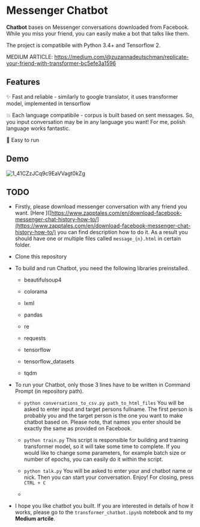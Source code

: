 # Messenger Chatbot

**Chatbot** bases on Messenger conversations downloaded from Facebook. While you miss your friend, you can easily make a bot that talks like them.

The project is compatibile with Python 3.4+ and Tensorflow 2.



MEDIUM ARTICLE: https://medium.com/@zuzannadeutschman/replicate-your-friend-with-transformer-bc5efe3a1596

## Features

:sparkles: Fast and reliable - similarly to google translator, it uses transformer model, implemented in tensorflow

:boom: Each language compatibile - corpus is built based on sent messages. So, you input conversation may be in any language you want! For me, polish language works fantastic.

:dizzy: Easy to run

## Demo
![1_41CZzJCq9c9EaVVagt0kZg](https://user-images.githubusercontent.com/99670669/183236847-c8ddf39f-3195-4cc8-9aaf-e754fdc03610.gif)

## TODO

* Firstly, please download messenger conversation with any friend you want. [Here ]([https://www.zapptales.com/en/download-facebook-messenger-chat-history-how-to/](https://www.zapptales.com/en/download-facebook-messenger-chat-history-how-to/) you can find description how to do it. As a result you should have one or multiple files called `message_{n}.html` in certain folder.

* Clone this repository

* To build and run Chatbot, you need the following libraries preinstalled.
  
  * beautifulsoup4
  
  * colorama
  
  * lxml
  
  * pandas
  
  * re
  
  * requests
  
  * tensorflow
  
  * tensorflow_datasets
  
  * tqdm

* To run your Chatbot, only those 3 lines have to be written in Command Prompt (in repository path).
  
  * `python conversations_to_csv.py path_to_html_files` You will be asked to enter input and target persons fullname. The first person is probably you and the target person is the one you want to make chatbot based on. Please note, that names you enter should be exactly the same as provided on Facebook.
  
  * `python train.py` This script is responsible for building and training transformer model, so it will take some time  to complete. If you would like to change some parameters, for example batch size or number of epochs, you can easily do it  within the script.
  
  * `python talk.py` You will be asked to enter your and chatbot name or nick.  Then you can start your conversation. Enjoy! For closing, press `CTRL + C`
  
  * 

* I hope you like chatbot you built. If you are interested in details of how it works, please go to  the `transformer_chatbot.ipynb` notebook and to my **Medium artcile**.
  
    
